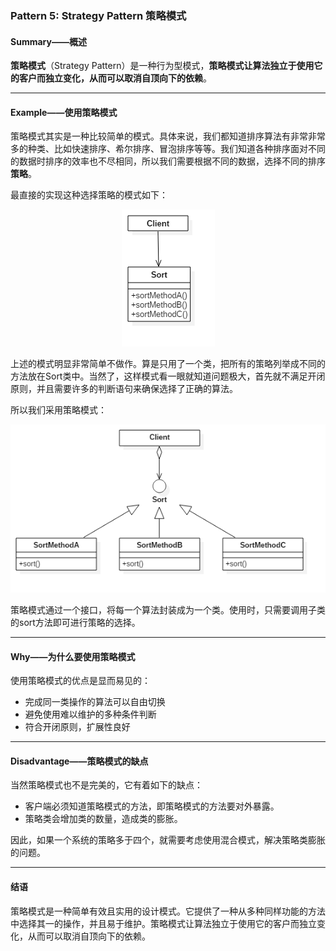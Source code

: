 ### Pattern 5: Strategy Pattern  策略模式

#### Summary——概述

**策略模式**（Strategy Pattern）是一种行为型模式，**策略模式让算法独立于使用它的客户而独立变化，从而可以取消自顶向下的依赖**。

---

#### Example——使用策略模式

策略模式其实是一种比较简单的模式。具体来说，我们都知道排序算法有非常非常多的种类、比如快速排序、希尔排序、冒泡排序等等。我们知道各种排序面对不同的数据时排序的效率也不尽相同，所以我们需要根据不同的数据，选择不同的排序**策略**。

最直接的实现这种选择策略的模式如下：

<center>

![图5-1 传统策略](https://raw.githubusercontent.com/Jannchie/Software-Design-Pattern-Note/master/Pattern%205%20Strategy%20Pattern/5-1.png)

</center>

上述的模式明显非常简单不做作。算是只用了一个类，把所有的策略列举成不同的方法放在Sort类中。当然了，这样模式看一眼就知道问题极大，首先就不满足开闭原则，并且需要许多的判断语句来确保选择了正确的算法。

所以我们采用策略模式：

<center>

![图5-2 策略模式](https://raw.githubusercontent.com/Jannchie/Software-Design-Pattern-Note/master/Pattern%205%20Strategy%20Pattern/5-2.png)

</center>

策略模式通过一个接口，将每一个算法封装成为一个类。使用时，只需要调用子类的sort方法即可进行策略的选择。

---

#### Why——为什么要使用策略模式

使用策略模式的优点是显而易见的：

- 完成同一类操作的算法可以自由切换
- 避免使用难以维护的多种条件判断
- 符合开闭原则，扩展性良好

---

#### Disadvantage——策略模式的缺点

当然策略模式也不是完美的，它有着如下的缺点：

- 客户端必须知道策略模式的方法，即策略模式的方法要对外暴露。
- 策略类会增加类的数量，造成类的膨胀。

因此，如果一个系统的策略多于四个，就需要考虑使用混合模式，解决策略类膨胀的问题。

---

#### 结语

策略模式是一种简单有效且实用的设计模式。它提供了一种从多种同样功能的方法中选择其一的操作，并且易于维护。策略模式让算法独立于使用它的客户而独立变化，从而可以取消自顶向下的依赖。